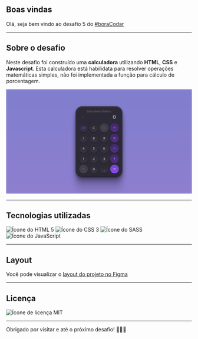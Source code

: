 ## Boas vindas
Olá, seja bem vindo ao desafio 5 do [#boraCodar](https://www.rocketseat.com.br/boracodar)

---

## Sobre o desafio
Neste desafio foi construído uma **calculadora** utilizando **HTML**, **CSS** e **Javascript**. Esta calculadora está habilidata para resolver operações matemáticas simples, não foi implementada a função para cálculo de porcentagem.

![Imagem do resultado final](./assets/images/preview.png)

---

## Tecnologias utilizadas

![Ícone do HTML 5](https://img.shields.io/badge/-HTML_5-E34F26?logo=html5&logoColor=white&style=for-the-badge)
![Ícone do CSS 3](https://img.shields.io/badge/-CSS-6CADDF?logo=css3&logoColor=white&style=for-the-badge)
![Ícone do SASS](https://img.shields.io/badge/-SASS-CC6699?logo=sass&logoColor=white&style=for-the-badge)
![Ícone do JavaScript](https://img.shields.io/badge/-Javascript-F7DF1E?logo=javascript&logoColor=black&style=for-the-badge)

---

## Layout

Você pode visualizar o [layout do projeto no Figma](https://www.figma.com/community/file/1202607074523509182)

---

## Licença

![Ícone de licença MIT](https://img.shields.io/static/v1?label=license&message=MIT&color=49AA26&labelColor=000000)

---

Obrigado por visitar e até o próximo desafio! 🚀🚀🚀
